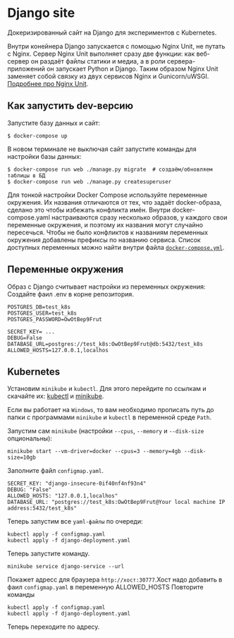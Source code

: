 # Django site

Докеризированный сайт на Django для экспериментов с Kubernetes.

Внутри конейнера Django запускается с помощью Nginx Unit, не путать с Nginx. Сервер Nginx Unit выполняет сразу две функции: как веб-сервер он раздаёт файлы статики и медиа, а в роли сервера-приложений он запускает Python и Django. Таким образом Nginx Unit заменяет собой связку из двух сервисов Nginx и Gunicorn/uWSGI. [Подробнее про Nginx Unit](https://unit.nginx.org/).

## Как запустить dev-версию

Запустите базу данных и сайт:

```shell-session
$ docker-compose up
```

В новом терминале не выключая сайт запустите команды для настройки базы данных:

```shell-session
$ docker-compose run web ./manage.py migrate  # создаём/обновляем таблицы в БД
$ docker-compose run web ./manage.py createsuperuser
```

Для тонкой настройки Docker Compose используйте переменные окружения. Их названия отличаются от тех, что задаёт docker-образа, сделано это чтобы избежать конфликта имён. Внутри docker-compose.yaml настраиваются сразу несколько образов, у каждого свои переменные окружения, и поэтому их названия могут случайно пересечься. Чтобы не было конфликтов к названиям переменных окружения добавлены префиксы по названию сервиса. Список доступных переменных можно найти внутри файла [`docker-compose.yml`](./docker-compose.yml).

## Переменные окружения

Образ с Django считывает настройки из переменных окружения:
Создайте фаил .env в корне репозитория.

```
POSTGRES_DB=test_k8s
POSTGRES_USER=test_k8s
POSTGRES_PASSWORD=OwOtBep9Frut

SECRET_KEY= ...
DEBUG=False
DATABASE_URL=postgres://test_k8s:OwOtBep9Frut@db:5432/test_k8s
ALLOWED_HOSTS=127.0.0.1,localhos
```

## Kubernetes

Установим `minikube` и `kubectl`. Для этого перейдите по ссылкам и скачайте их:
[kubectl](https://kubernetes.io/ru/docs/tasks/tools/install-kubectl/) и [minikube](https://minikube.sigs.k8s.io/docs/start/).

Если вы работает на `Windows`, то вам необходимо прописать путь до папки с программами `minikube` и `kubectl` в переменной среде `Path`.

Запустим сам `minikube` (настройки `--cpus`, `--memory` и `--disk-size` опциональны):

```
minikube start --vm-driver=docker --cpus=3 --memory=4gb --disk-size=10gb
```

Заполните файл `configmap.yaml`.

```
SECRET_KEY: "django-insecure-0if40nf4nf93n4"
DEBUG: "False"
ALLOWED_HOSTS: "127.0.0.1,localhos"
DATABASE_URL: "postgres://test_k8s:OwOtBep9Frut@Your local machine IP address:5432/test_k8s"
```

Теперь запустим все `yaml-файлы` по очереди:

```
kubectl apply -f configmap.yaml
kubectl apply -f django-deployment.yaml
```

Теперь запустите команду.

```
minikube service django-service --url
```

Покажет адресс для браузера `http://хост:30777`.Хост надо добавить в фаил `configmap.yaml` в переменную ALLOWED_HOSTS
Повторите команды

```
kubectl apply -f configmap.yaml
kubectl apply -f django-deployment.yaml
```

Теперь переходите по адресу.
